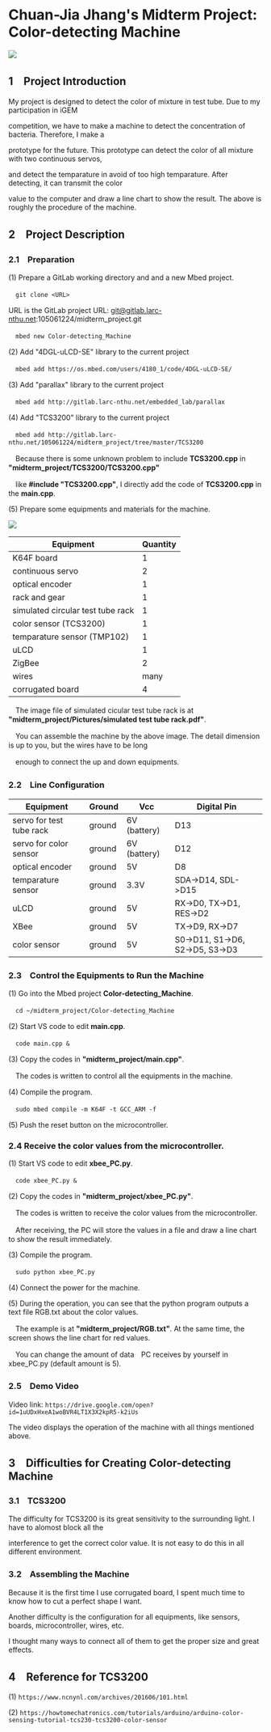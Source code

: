 # Chuan-Jia Jhang's Midterm Project: Color-detecting Machine

![](http://gitlab.larc-nthu.net/105061224/midterm_project/raw/master/Pitcures/P_20180502_133507.jpg)

## 1　Project Introduction

My project is designed to detect the color of mixture in test tube. Due to my participation in iGEM

competition, we have to make a machine to detect the concentration of bacteria. Therefore, I make a

prototype for the future. This prototype can detect the color of all mixture with two continuous servos,

and detect the temparature in avoid of too high temparature. After detecting, it can transmit the color

value to the computer and draw a line chart to show the result. The above is roughly the procedure of the machine.

## 2　Project Description

### 2.1　Preparation

(1) Prepare a GitLab working directory and and a new Mbed project.

　`git clone <URL>`

URL is the GitLab project URL: git@gitlab.larc-nthu.net:105061224/midterm_project.git

　`mbed new Color-detecting_Machine`

(2) Add "4DGL-uLCD-SE" library to the current project

　`mbed add https://os.mbed.com/users/4180_1/code/4DGL-uLCD-SE/`

(3) Add "parallax" library to the current project

　`mbed add http://gitlab.larc-nthu.net/embedded_lab/parallax`

(4) Add "TCS3200" library to the current project

　`mbed add http://gitlab.larc-nthu.net/105061224/midterm_project/tree/master/TCS3200`

　Because there is some unknown problem to include **TCS3200.cpp** in **"midterm_project/TCS3200/TCS3200.cpp"**

　like **#include "TCS3200.cpp"**, I directly add the code of **TCS3200.cpp** in the **main.cpp**.

(5) Prepare some equipments and materials for the machine.

![](http://gitlab.larc-nthu.net/105061224/midterm_project/raw/master/Pitcures/%E5%AE%8C%E6%95%B4%E6%A9%9F%E6%A7%8B%E5%9C%96.PNG)

Equipment|Quantity
---------|--------
K64F board|1
continuous servo|2
optical encoder|1
rack and gear|1
simulated circular test tube rack|1
color sensor (TCS3200)|1
temparature sensor (TMP102)|1
uLCD|1
ZigBee|2
wires|many
corrugated board|4

　The image file of simulated cicular test tube rack is at **"midterm_project/Pictures/simulated test tube rack.pdf"**.

　You can assemble the machine by the above image. The detail dimension is up to you, but the wires have to be long

　enough to connect the up and down equipments.

### 2.2　Line Configuration

Equipment|Ground|Vcc|Digital Pin
---------|------|---|-----------
servo for test tube rack|ground|6V (battery)|D13
servo for color sensor|ground|6V (battery)|D12
optical encoder|ground|5V|D8
temparature sensor|ground|3.3V|SDA->D14, SDL->D15
uLCD|ground|5V|RX->D0, TX->D1, RES->D2
XBee|ground|5V|TX->D9, RX->D7
color sensor|ground|5V|S0->D11, S1->D6, S2->D5, S3->D3

### 2.3　Control the Equipments to Run the Machine

(1) Go into the Mbed project **Color-detecting_Machine**.

　`cd ~/midterm_project/Color-detecting_Machine`

(2) Start VS code to edit **main.cpp**.

　`code main.cpp &`

(3) Copy the codes in **"midterm_project/main.cpp"**.

　The codes is written to control all the equipments in the machine.

(4) Compile the program.

　`sudo mbed compile -m K64F -t GCC_ARM -f`

(5) Push the reset button on the microcontroller.
 
### 2.4 Receive the color values from the microcontroller.
 
(1) Start VS code to edit **xbee_PC.py**.

　`code xbee_PC.py &`

(2) Copy the codes in **"midterm_project/xbee_PC.py"**.

　The codes is written to receive the color values from the microcontroller.

　After receiving, the PC will store the values in a file and draw a line chart to show the result immediately.
 
(3) Compile the program.

　`sudo python xbee_PC.py`

(4) Connect the power for the machine.

(5) During the operation, you can see that the python program outputs a text file RGB.txt about the color values.

　The example is at **"midterm_project/RGB.txt"**. At the same time, the screen shows the line chart for red values.
 
　You can change the amount of data　PC receives by yourself in xbee_PC.py (default amount is 5).

### 2.5　Demo Video

Video link: `https://drive.google.com/open?id=1uUDxHxeA1woBVR4LT1X3X2kpR5-k2iUs`

The video displays the operation of the machine with all things mentioned above.

## 3　Difficulties for Creating Color-detecting Machine

### 3.1　TCS3200

The difficulty for TCS3200 is its great sensitivity to the surrounding light. I have to alomost block all the 

interference to get the correct color value. It is not easy to do this in all different environment.

### 3.2　Assembling the Machine

Because it is the first time I use corrugated board, I spent much time to know how to cut a perfect shape I want.

Another difficulty is the configuration for all equipments, like sensors, boards, microcontroller, wires, etc.

I thought many ways to connect all of them to get the proper size and great effects.

## 4　Reference for TCS3200

(1) `https://www.ncnynl.com/archives/201606/101.html`

(2) `https://howtomechatronics.com/tutorials/arduino/arduino-color-sensing-tutorial-tcs230-tcs3200-color-sensor`